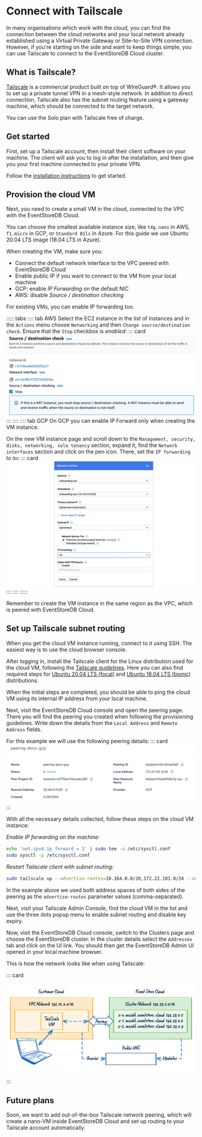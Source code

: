 # Connect with Tailscale

In many organisations which work with the cloud, you can find the connection between the cloud networks and your local network already established using a Virtual Private Gateway or Site-to-Site VPN connection. However, if you're starting on the side and want to keep things simple, you can use Tailscale to connect to the EventStoreDB Cloud cluster.

## What is Tailscale?

[Tailscale](https://tailscale.com) is a commercial product built on top of WireGuard®. It allows you to set up a private tunnel VPN in a mesh-style network. In addition to direct connection, Tailscale also has the subnet routing feature using a gateway machine, which should be connected to the target network. 

You can use the Solo plan with Tailscale free of charge.

## Get started

First, set up a Tailscale account, then install their client software on your machine. The client will ask you to log in after the installation, and then give you your first machine connected to your private VPN.

Follow the [installation instructions](https://tailscale.com/kb/1017/install) to get started.

## Provision the cloud VM

Next, you need to create a small VM in the cloud, connected to the VPC with the EventStoreDB Cloud.

You can choose the smallest available instance size, like `t4g.nano` in AWS, `f1.micro` in GCP, or `Standard B1ls` in Azure. For this guide we use Ubuntu 20.04 LTS image (18.04 LTS in Azure).

When creating the VM, make sure you:
- Connect the default network interface to the VPC peered with EventStoreDB Cloud
- Enable public IP if you want to connect to the VM from your local machine
- GCP: enable _IP Forwarding_ on the default NIC
- AWS: disable _Source / destination checking_

For existing VMs, you can enable IP forwarding too.

::::: tabs
:::: tab AWS
Select the EC2 instance in the list of instances and in the `Actions` menu choose `Networking` and then `Change source/destination check`. Ensure that the `Stop` checkbox is _enabled_:
::: card 
![AWS enable ip forward](./images/aws-ip-forward.png)
:::
::::
:::: tab GCP
On GCP you can enable IP Forward only when creating the VM instance.

On the new VM instance page and scroll down to the `Management, security, disks, networking, sole tenancy` section, expand it, find the `Network interfaces` section and click on the pen icon. There, set the `IP forwarding` to `On`:
::: card 
![GCP enable ip forward](./images/gcp-ip-forward.png)
:::
::::
:::::

Remember to create the VM instance in the same region as the VPC, which is peered with EventStoreDB Cloud.

## Set up Tailscale subnet routing

When you get the cloud VM instance running, connect to it using SSH. The easiest way is to use the cloud browser console.

After logging in, install the Tailscale client for the Linux distribution used for the cloud VM, following the [Tailscale guidelines](https://tailscale.com/kb/1017/install). Here you can also find required steps for [Ubuntu 20.04 LTS (focal)](https://tailscale.com/download/linux/ubuntu-2004) and [Ubuntu 18.04 LTS (bionic)](https://tailscale.com/download/linux/ubuntu-1804) distributions.

When the initial steps are completed, you should be able to ping the cloud VM using its internal IP address from your local machine.

Next, visit the EventStoreDB Cloud console and open the peering page. There you will find the peering you created when following the provisioning guidelines. Write down the details from the `Local Address` and `Remote Address` fields.

For this example we will use the following peering details:
::: card
![Peering page example](./images/peering-example.png)
:::

With all the necessary details collected, follow these steps on the cloud VM instance:

_Enable IP forwarding on the machine:_
```bash
echo 'net.ipv4.ip_forward = 1' | sudo tee -a /etc/sysctl.conf
sudo sysctl -p /etc/sysctl.conf
```

_Restart Tailscale client with subnet routing:_
```bash
sudo tailscale up --advertise-routes=10.164.0.0/20,172.22.101.0/24 --accept-routes
```

In the example above we used both address spaces of both sides of the peering as the `advertise-routes` parameter values (comma-separated).

Next, visit your Tailscale Admin Console, find the cloud VM in the list and use the three dots popup menu to enable subnet routing and disable key expiry.

Now, visit the EventStoreDB Cloud console, switch to the Clusters page and choose the EventStoreDB cluster. In the cluster details select the `Addresses` tab and click on the UI link. You should then get the EventStoreDB Admin UI opened in your local machine browser.

This is how the network looks like when using Tailscale: 

::: card

![ES_Cloud_Networking_tailsacle](./images/es-cloud-networking-tailscale.svg)

::: 

## Future plans

Soon, we want to add out-of-the-box Tailscale network peering, which will create a nano-VM inside EventStoreDB Cloud and set up routing to your Tailscale account automatically.
